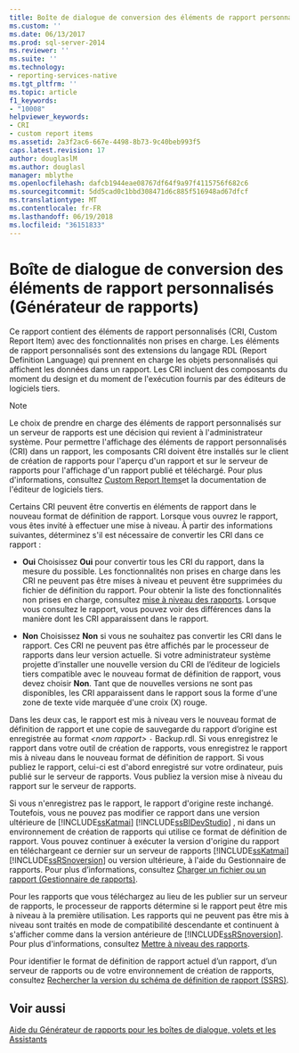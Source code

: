 ```yaml
---
title: Boîte de dialogue de conversion des éléments de rapport personnalisés (Générateur de rapports) | Microsoft Docs
ms.custom: ''
ms.date: 06/13/2017
ms.prod: sql-server-2014
ms.reviewer: ''
ms.suite: ''
ms.technology:
- reporting-services-native
ms.tgt_pltfrm: ''
ms.topic: article
f1_keywords:
- "10008"
helpviewer_keywords:
- CRI
- custom report items
ms.assetid: 2a3f2ac6-667e-4498-8b73-9c40beb993f5
caps.latest.revision: 17
author: douglaslM
ms.author: douglasl
manager: mblythe
ms.openlocfilehash: dafcb1944eae08767df64f9a97f4115756f682c6
ms.sourcegitcommit: 5dd5cad0c1bbd308471d6c885f516948ad67dfcf
ms.translationtype: MT
ms.contentlocale: fr-FR
ms.lasthandoff: 06/19/2018
ms.locfileid: "36151833"
---
```

# <a name="convert-cri-dialog-box-report-builder"></a>Boîte de dialogue de conversion des éléments de rapport personnalisés (Générateur de rapports)
  Ce rapport contient des éléments de rapport personnalisés (CRI, Custom Report Item) avec des fonctionnalités non prises en charge. Les éléments de rapport personnalisés sont des extensions du langage RDL (Report Definition Language) qui prennent en charge les objets personnalisés qui affichent les données dans un rapport. Les CRI incluent des composants du moment du design et du moment de l'exécution fournis par des éditeurs de logiciels tiers.  
  
> [!NOTE]  
>  Le choix de prendre en charge des éléments de rapport personnalisés sur un serveur de rapports est une décision qui revient à l'administrateur système. Pour permettre l'affichage des éléments de rapport personnalisés (CRI) dans un rapport, les composants CRI doivent être installés sur le client de création de rapports pour l'aperçu d'un rapport et sur le serveur de rapports pour l'affichage d'un rapport publié et téléchargé. Pour plus d'informations, consultez [Custom Report Items](../custom-report-items/custom-report-items.md)et la documentation de l'éditeur de logiciels tiers.  
  
 Certains CRI peuvent être convertis en éléments de rapport dans le nouveau format de définition de rapport. Lorsque vous ouvrez le rapport, vous êtes invité à effectuer une mise à niveau. À partir des informations suivantes, déterminez s'il est nécessaire de convertir les CRI dans ce rapport :  
  
-   **Oui** Choisissez **Oui** pour convertir tous les CRI du rapport, dans la mesure du possible. Les fonctionnalités non prises en charge dans les CRI ne peuvent pas être mises à niveau et peuvent être supprimées du fichier de définition du rapport. Pour obtenir la liste des fonctionnalités non prises en charge, consultez [mise à niveau des rapports](../install-windows/upgrade-reports.md). Lorsque vous consultez le rapport, vous pouvez voir des différences dans la manière dont les CRI apparaissent dans le rapport.  
  
-   **Non** Choisissez **Non** si vous ne souhaitez pas convertir les CRI dans le rapport. Ces CRI ne peuvent pas être affichés par le processeur de rapports dans leur version actuelle. Si votre administrateur système projette d’installer une nouvelle version du CRI de l’éditeur de logiciels tiers compatible avec le nouveau format de définition de rapport, vous devez choisir **Non**. Tant que de nouvelles versions ne sont pas disponibles, les CRI apparaissent dans le rapport sous la forme d'une zone de texte vide marquée d'une croix (X) rouge.  
  
 Dans les deux cas, le rapport est mis à niveau vers le nouveau format de définition de rapport et une copie de sauvegarde du rapport d’origine est enregistrée au format *\<nom rapport>* `-` Backup.rdl. Si vous enregistrez le rapport dans votre outil de création de rapports, vous enregistrez le rapport mis à niveau dans le nouveau format de définition de rapport. Si vous publiez le rapport, celui-ci est d'abord enregistré sur votre ordinateur, puis publié sur le serveur de rapports. Vous publiez la version mise à niveau du rapport sur le serveur de rapports.  
  
 Si vous n'enregistrez pas le rapport, le rapport d'origine reste inchangé. Toutefois, vous ne pouvez pas modifier ce rapport dans une version ultérieure de [!INCLUDE[ssKatmai](../../includes/sskatmai-md.md)] [!INCLUDE[ssBIDevStudio](../../includes/ssbidevstudio-md.md)] , ni dans un environnement de création de rapports qui utilise ce format de définition de rapport. Vous pouvez continuer à exécuter la version d'origine du rapport en téléchargeant ce dernier sur un serveur de rapports [!INCLUDE[ssKatmai](../../includes/sskatmai-md.md)] [!INCLUDE[ssRSnoversion](../../includes/ssrsnoversion-md.md)] ou version ultérieure, à l'aide du Gestionnaire de rapports. Pour plus d’informations, consultez [Charger un fichier ou un rapport &#40;Gestionnaire de rapports&#41;](../reports/upload-a-file-or-report-report-manager.md).  
  
 Pour les rapports que vous téléchargez au lieu de les publier sur un serveur de rapports, le processeur de rapports détermine si le rapport peut être mis à niveau à la première utilisation. Les rapports qui ne peuvent pas être mis à niveau sont traités en mode de compatibilité descendante et continuent à s'afficher comme dans la version antérieure de [!INCLUDE[ssRSnoversion](../../includes/ssrsnoversion-md.md)]. Pour plus d'informations, consultez [Mettre à niveau des rapports](../install-windows/upgrade-reports.md).  
  
 Pour identifier le format de définition de rapport actuel d’un rapport, d’un serveur de rapports ou de votre environnement de création de rapports, consultez [Rechercher la version du schéma de définition de rapport &#40;SSRS&#41;](../reports/find-the-report-definition-schema-version-ssrs.md).  
  
## <a name="see-also"></a>Voir aussi  
 [Aide du Générateur de rapports pour les boîtes de dialogue, volets et les Assistants](../report-builder-help-for-dialog-boxes-panes-and-wizards.md)  
  
  